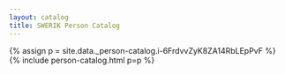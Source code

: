 ```yaml
---
layout: catalog
title: SWERIK Person Catalog
---
```

{% assign p = site.data._person-catalog.i-6FrdvvZyK8ZA14RbLEpPvF %}
{% include person-catalog.html p=p %}

